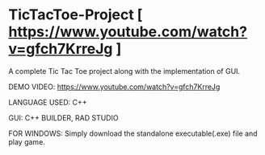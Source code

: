 # TicTacToe-Project [ https://www.youtube.com/watch?v=gfch7KrreJg ]
A complete Tic Tac Toe project along with the implementation of GUI.

DEMO VIDEO: https://www.youtube.com/watch?v=gfch7KrreJg

LANGUAGE USED: C++

GUI: C++ BUILDER, RAD STUDIO

FOR WINDOWS:
  Simply download the standalone executable(.exe) file and play game.


